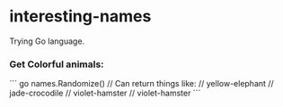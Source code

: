 # interesting-names

Trying Go language.

### Get Colorful animals:


´´´ go
names.Randomize()
// Can return things like:
// yellow-elephant
// jade-crocodile
// violet-hamster
// violet-hamster
´´´
